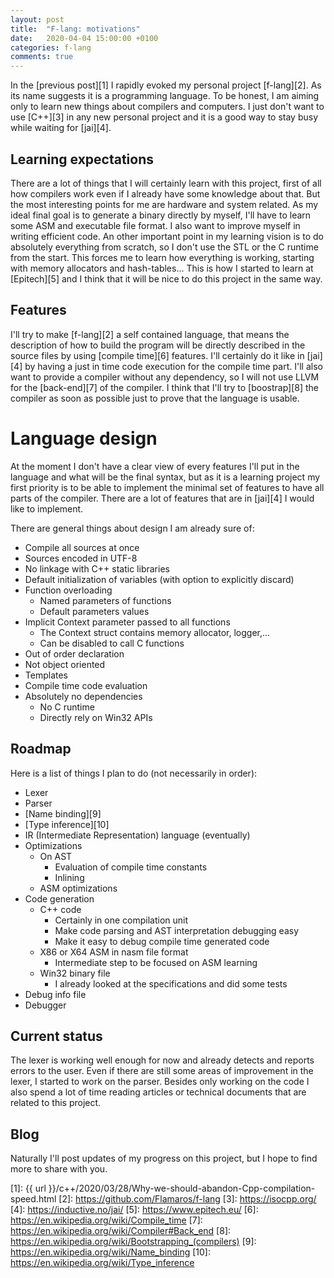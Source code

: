 ```yaml
---
layout: post
title:  "F-lang: motivations"
date:   2020-04-04 15:00:00 +0100
categories: f-lang
comments: true
---
```

In the [previous post][1] I rapidly evoked my personal project [f-lang][2]. As its name suggests it is a programming
language. To be honest, I am aiming only to learn new things about compilers and computers. I just don't want to use
[C++][3] in any new personal project and it is a good way to stay busy while waiting for [jai][4].

## Learning expectations
There are a lot of things that I will certainly learn with this project, first of all how compilers work even if I
already have some knowledge about that. But the most interesting points for me are hardware and system related. As my
ideal final goal is to generate a binary directly by myself, I'll have to learn some ASM and executable file format. I
also want to improve myself in writing efficient code.
An other important point in my learning vision is to do absolutely everything from scratch, so I don't use the STL or
the C runtime from the start. This forces me to learn how everything is working, starting with memory allocators and
hash-tables... This is how I started to learn at [Epitech][5] and I think that it will be nice to do this project in the
same way.

## Features
I'll try to make [f-lang][2] a self contained language, that means the description of how to build the program will be
directly described in the source files by using [compile time][6] features. I'll certainly do it like in [jai][4] by having a
just in time code execution for the compile time part.
I'll also want to provide a compiler without any dependency, so I will not use LLVM for the [back-end][7] of the compiler.
I think that I'll try to [boostrap][8] the compiler as soon as possible just to prove that the language is usable.

# Language design
At the moment I don't have a clear view of every features I'll put in the language and what will be the final syntax,
but as it is a learning project my first priority is to be able to implement the minimal set of features to have all
parts of the compiler. There are a lot of features that are in [jai][4] I would like to implement.

There are general things about design I am already sure of:
 - Compile all sources at once
 - Sources encoded in UTF-8
 - No linkage with C++ static libraries
 - Default initialization of variables (with option to explicitly discard)
 - Function overloading
   - Named parameters of functions
   - Default parameters values
 - Implicit Context parameter passed to all functions
   - The Context struct contains memory allocator, logger,...
   - Can be disabled to call C functions
 - Out of order declaration
 - Not object oriented
 - Templates
 - Compile time code evaluation
 - Absolutely no dependencies
   - No C runtime
   - Directly rely on Win32 APIs

## Roadmap
Here is a list of things I plan to do (not necessarily in order):
 - Lexer
 - Parser
 - [Name binding][9]
 - [Type inference][10]
 - IR (Intermediate Representation) language (eventually)
 - Optimizations
   - On AST
     - Evaluation of compile time constants
	 - Inlining
   - ASM optimizations
 - Code generation
   - C++ code
     - Certainly in one compilation unit
     - Make code parsing and AST interpretation debugging easy
	 - Make it easy to debug compile time generated code
   - X86 or X64 ASM in nasm file format
     - Intermediate step to be focused on ASM learning
   - Win32 binary file
     - I already looked at the specifications and did some tests
 - Debug info file
 - Debugger

## Current status
The lexer is working well enough for now and already detects and reports errors to the user. Even if there are still
some areas of improvement in the lexer, I started to work on the parser.
Besides only working on the code I also spend a lot of time reading articles or technical documents that are related to
this project.

## Blog
Naturally I'll post updates of my progress on this project, but I hope to find more to share with you.

[1]: {{ url }}/c++/2020/03/28/Why-we-should-abandon-Cpp-compilation-speed.html
[2]: https://github.com/Flamaros/f-lang
[3]: https://isocpp.org/
[4]: https://inductive.no/jai/
[5]: https://www.epitech.eu/
[6]: https://en.wikipedia.org/wiki/Compile_time
[7]: https://en.wikipedia.org/wiki/Compiler#Back_end
[8]: https://en.wikipedia.org/wiki/Bootstrapping_(compilers)
[9]: https://en.wikipedia.org/wiki/Name_binding
[10]: https://en.wikipedia.org/wiki/Type_inference
